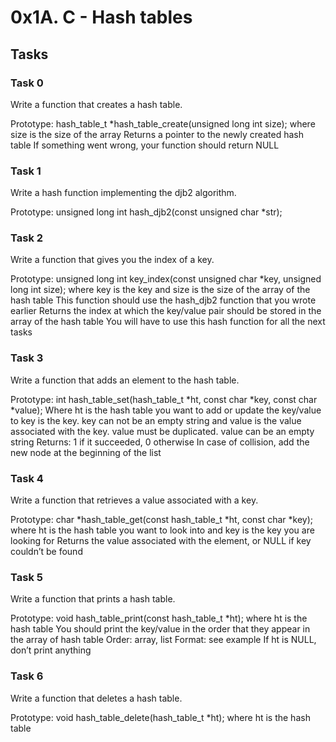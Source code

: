# 0x1A. C - Hash tables

## Tasks

### Task 0

Write a function that creates a hash table.

Prototype: hash_table_t \*hash_table_create(unsigned long int size);
where size is the size of the array
Returns a pointer to the newly created hash table
If something went wrong, your function should return NULL

### Task 1

Write a hash function implementing the djb2 algorithm.

Prototype: unsigned long int hash_djb2(const unsigned char \*str);

### Task 2

Write a function that gives you the index of a key.

Prototype: unsigned long int key_index(const unsigned char \*key, unsigned long int size);
where key is the key
and size is the size of the array of the hash table
This function should use the hash_djb2 function that you wrote earlier
Returns the index at which the key/value pair should be stored in the array of the hash table
You will have to use this hash function for all the next tasks

### Task 3

Write a function that adds an element to the hash table.

Prototype: int hash_table_set(hash_table_t *ht, const char *key, const char \*value);
Where ht is the hash table you want to add or update the key/value to
key is the key. key can not be an empty string
and value is the value associated with the key. value must be duplicated. value can be an empty string
Returns: 1 if it succeeded, 0 otherwise
In case of collision, add the new node at the beginning of the list

### Task 4

Write a function that retrieves a value associated with a key.

Prototype: char *hash_table_get(const hash_table_t *ht, const char \*key);
where ht is the hash table you want to look into
and key is the key you are looking for
Returns the value associated with the element, or NULL if key couldn’t be found

### Task 5

Write a function that prints a hash table.

Prototype: void hash_table_print(const hash_table_t \*ht);
where ht is the hash table
You should print the key/value in the order that they appear in the array of hash table
Order: array, list
Format: see example
If ht is NULL, don’t print anything

### Task 6

Write a function that deletes a hash table.

Prototype: void hash_table_delete(hash_table_t \*ht);
where ht is the hash table
